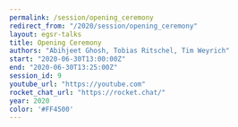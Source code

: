 ```yaml
---
permalink: /session/opening_ceremony
redirect_from: "/2020/session/opening_ceremony"
layout: egsr-talks
title: Opening Ceremony
authors: "Abihjeet Ghosh, Tobias Ritschel, Tim Weyrich"
start: "2020-06-30T13:00:00Z"
end: "2020-06-30T13:25:00Z"
session_id: 9
youtube_url: "https://youtube.com"
rocket_chat_url: "https://rocket.chat/"
year: 2020
color: '#FF4500'
---
```

